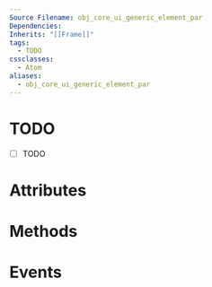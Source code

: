 ```yaml
---
Source Filename: obj_core_ui_generic_element_par
Dependencies: 
Inherits: "[[Frame]]"
tags:
  - TODO
cssclasses:
  - Atom
aliases:
  - obj_core_ui_generic_element_par
---
```

# TODO
- [ ] TODO

# Attributes

# Methods

# Events